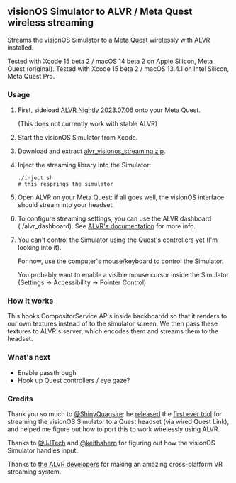## visionOS Simulator to ALVR / Meta Quest wireless streaming

Streams the visionOS Simulator to a Meta Quest wirelessly with [ALVR](https://github.com/alvr-org/ALVR) installed.

Tested with Xcode 15 beta 2 / macOS 14 beta 2 on Apple Silicon, Meta Quest (original).
Tested with Xcode 15 beta 2 / macOS 13.4.1 on Intel Silicon, Meta Quest Pro.


### Usage

1. First, sideload [ALVR Nightly 2023.07.06](https://github.com/alvr-org/ALVR-nightly/releases/tag/v21.0.0-dev00%2Bnightly.2023.07.06) onto your Meta Quest.

   (This does not currently work with stable ALVR)

2. Start the visionOS Simulator from Xcode.

3. Download and extract [alvr_visionos_streaming.zip](https://github.com/zhuowei/VisionOSStereoScreenshots/releases).

4. Inject the streaming library into the Simulator:

   ```
   ./inject.sh
   # this resprings the simulator
   ```

5. Open ALVR on your Meta Quest: if all goes well, the visionOS interface should stream into your headset.

6. To configure streaming settings, you can use the ALVR dashboard (./alvr_dashboard). See [ALVR's documentation](https://github.com/alvr-org/ALVR) for more info.

7. You can't control the Simulator using the Quest's controllers yet (I'm looking into it).

   For now, use the computer's mouse/keyboard to control the Simulator.

   You probably want to enable a visible mouse cursor inside the Simulator (Settings -> Accessibility -> Pointer Control)

### How it works

This hooks CompositorService APIs inside backboardd so that it renders to our own textures instead of to the simulator screen. We then pass these textures to ALVR's server, which encodes them and streams them to the headset.

### What's next

- Enable passthrough
- Hook up Quest controllers / eye gaze?


### Credits

Thank you so much to [@ShinyQuagsire](https://mastodon.social/@ShinyQuagsire): he [released](https://mastodon.social/@ShinyQuagsire/110670442474420349) the [first ever tool](https://github.com/shinyquagsire23/XRGyroControls_OpenXR) for streaming the visionOS Simulator to a Quest headset (via wired Quest Link), and helped me figure out how to port this to work wirelessly using ALVR.

Thanks to [@JJTech](https://infosec.exchange/@jjtech) and [@keithahern](https://mastodon.social/@keithahern) for figuring out how the visionOS Simulator handles input.

Thanks to [the ALVR developers](https://github.com/alvr-org/ALVR) for making an amazing cross-platform VR streaming system.
